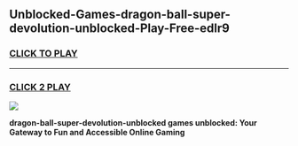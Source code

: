 
## Unblocked-Games-dragon-ball-super-devolution-unblocked-Play-Free-edlr9
<h3>
<a href="https://premium76.site?title=dragon-ball-super-devolution-unblocked&ref=20M">CLICK TO PLAY</a></h3>
<hr>

<h3>
<a href="https://premium76.site?title=dragon-ball-super-devolution-unblocked&ref=20M">CLICK 2 PLAY</a>
  
</h3>

<a href="https://premium76.site?title=dragon-ball-super-devolution-unblocked&ref=19M"><img src="https://clearcache.store/games.png"></a>


**dragon-ball-super-devolution-unblocked games unblocked: Your Gateway to Fun and Accessible Online Gaming**

